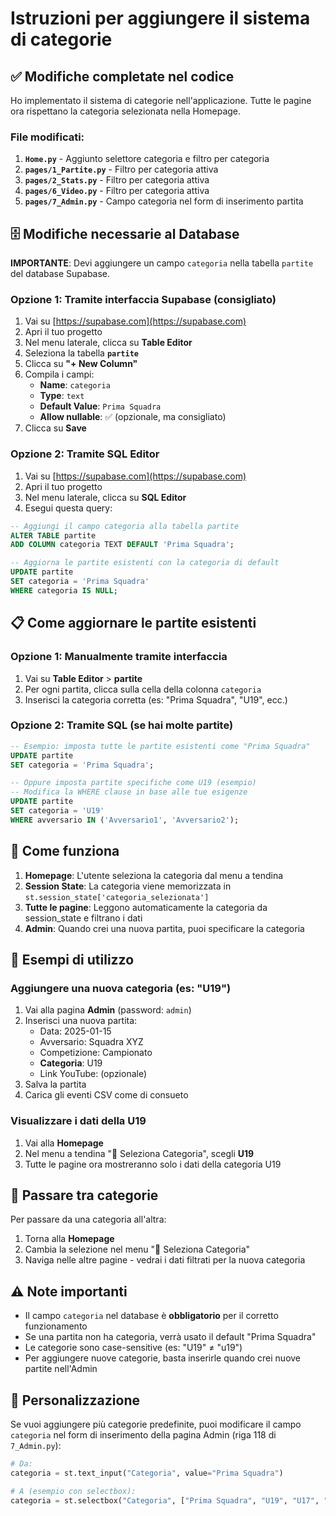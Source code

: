 # Istruzioni per aggiungere il sistema di categorie

## ✅ Modifiche completate nel codice

Ho implementato il sistema di categorie nell'applicazione. Tutte le pagine ora rispettano la categoria selezionata nella Homepage.

### File modificati:
1. **`Home.py`** - Aggiunto selettore categoria e filtro per categoria
2. **`pages/1_Partite.py`** - Filtro per categoria attiva
3. **`pages/2_Stats.py`** - Filtro per categoria attiva
4. **`pages/6_Video.py`** - Filtro per categoria attiva
5. **`pages/7_Admin.py`** - Campo categoria nel form di inserimento partita

## 🗄️ Modifiche necessarie al Database

**IMPORTANTE**: Devi aggiungere un campo `categoria` nella tabella `partite` del database Supabase.

### Opzione 1: Tramite interfaccia Supabase (consigliato)

1. Vai su [https://supabase.com](https://supabase.com)
2. Apri il tuo progetto
3. Nel menu laterale, clicca su **Table Editor**
4. Seleziona la tabella **`partite`**
5. Clicca su **"+ New Column"**
6. Compila i campi:
   - **Name**: `categoria`
   - **Type**: `text`
   - **Default Value**: `Prima Squadra`
   - **Allow nullable**: ✅ (opzionale, ma consigliato)
7. Clicca su **Save**

### Opzione 2: Tramite SQL Editor

1. Vai su [https://supabase.com](https://supabase.com)
2. Apri il tuo progetto
3. Nel menu laterale, clicca su **SQL Editor**
4. Esegui questa query:

```sql
-- Aggiungi il campo categoria alla tabella partite
ALTER TABLE partite 
ADD COLUMN categoria TEXT DEFAULT 'Prima Squadra';

-- Aggiorna le partite esistenti con la categoria di default
UPDATE partite 
SET categoria = 'Prima Squadra' 
WHERE categoria IS NULL;
```

## 📋 Come aggiornare le partite esistenti

### Opzione 1: Manualmente tramite interfaccia
1. Vai su **Table Editor** > **partite**
2. Per ogni partita, clicca sulla cella della colonna `categoria`
3. Inserisci la categoria corretta (es: "Prima Squadra", "U19", ecc.)

### Opzione 2: Tramite SQL (se hai molte partite)
```sql
-- Esempio: imposta tutte le partite esistenti come "Prima Squadra"
UPDATE partite 
SET categoria = 'Prima Squadra';

-- Oppure imposta partite specifiche come U19 (esempio)
-- Modifica la WHERE clause in base alle tue esigenze
UPDATE partite 
SET categoria = 'U19' 
WHERE avversario IN ('Avversario1', 'Avversario2');
```

## 🎯 Come funziona

1. **Homepage**: L'utente seleziona la categoria dal menu a tendina
2. **Session State**: La categoria viene memorizzata in `st.session_state['categoria_selezionata']`
3. **Tutte le pagine**: Leggono automaticamente la categoria da session_state e filtrano i dati
4. **Admin**: Quando crei una nuova partita, puoi specificare la categoria

## 📝 Esempi di utilizzo

### Aggiungere una nuova categoria (es: "U19")

1. Vai alla pagina **Admin** (password: `admin`)
2. Inserisci una nuova partita:
   - Data: 2025-01-15
   - Avversario: Squadra XYZ
   - Competizione: Campionato
   - **Categoria**: U19
   - Link YouTube: (opzionale)
3. Salva la partita
4. Carica gli eventi CSV come di consueto

### Visualizzare i dati della U19

1. Vai alla **Homepage**
2. Nel menu a tendina "📂 Seleziona Categoria", scegli **U19**
3. Tutte le pagine ora mostreranno solo i dati della categoria U19

## 🔄 Passare tra categorie

Per passare da una categoria all'altra:
1. Torna alla **Homepage**
2. Cambia la selezione nel menu "📂 Seleziona Categoria"
3. Naviga nelle altre pagine - vedrai i dati filtrati per la nuova categoria

## ⚠️ Note importanti

- Il campo `categoria` nel database è **obbligatorio** per il corretto funzionamento
- Se una partita non ha categoria, verrà usato il default "Prima Squadra"
- Le categorie sono case-sensitive (es: "U19" ≠ "u19")
- Per aggiungere nuove categorie, basta inserirle quando crei nuove partite nell'Admin

## 🎨 Personalizzazione

Se vuoi aggiungere più categorie predefinite, puoi modificare il campo `categoria` nel form di inserimento della pagina Admin (riga 118 di `7_Admin.py`):

```python
# Da:
categoria = st.text_input("Categoria", value="Prima Squadra")

# A (esempio con selectbox):
categoria = st.selectbox("Categoria", ["Prima Squadra", "U19", "U17", "Juniores"])
```

